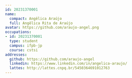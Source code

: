 ```yaml
---
id: 20231370001
name:
  compact: Angêlica Araújo
  full: Angêlica Rita de Araújo
avatar: https://github.com/araujo-angel.png
occupations:
- id: 20231370001
  type: student
  campus: ifpb-jp
  course: cstsi
addresses:
  github: https://github.com/araujo-angel
  linkedin: https://www.linkedin.com/in/angelica-araujo/
  lattes: http://lattes.cnpq.br/5450364691012763
---
```

